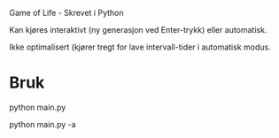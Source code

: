 Game of Life - Skrevet i Python

Kan kjøres interaktivt (ny generasjon ved Enter-trykk) eller automatisk.

Ikke optimalisert (kjører tregt for lave intervall-tider i automatisk modus.


# Bruk

python main.py

python main.py -a
